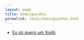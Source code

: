 ```yaml
---
layout: page
title: Dominguinhos
permalink: /midi/dominguinhos.html
---
```


* [Eu só quero um Xodô](https://objectstorage.sa-saopaulo-1.oraclecloud.com/n/grwdgud0delr/b/victor3d.com.br/o/midi%2Fxodo.mid)